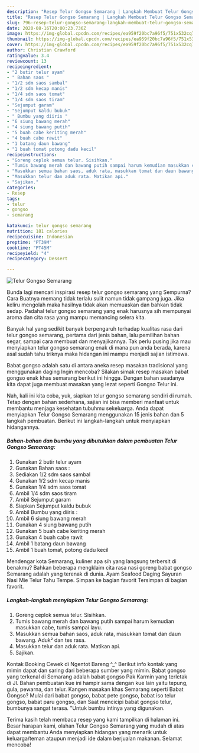 ```yaml
---
description: "Resep Telur Gongso Semarang | Langkah Membuat Telur Gongso Semarang Yang Enak Dan Lezat"
title: "Resep Telur Gongso Semarang | Langkah Membuat Telur Gongso Semarang Yang Enak Dan Lezat"
slug: 796-resep-telur-gongso-semarang-langkah-membuat-telur-gongso-semarang-yang-enak-dan-lezat
date: 2020-08-16T20:00:23.736Z
image: https://img-global.cpcdn.com/recipes/ea959f20bc7a96f5/751x532cq70/telur-gongso-semarang-foto-resep-utama.jpg
thumbnail: https://img-global.cpcdn.com/recipes/ea959f20bc7a96f5/751x532cq70/telur-gongso-semarang-foto-resep-utama.jpg
cover: https://img-global.cpcdn.com/recipes/ea959f20bc7a96f5/751x532cq70/telur-gongso-semarang-foto-resep-utama.jpg
author: Christian Crawford
ratingvalue: 3.4
reviewcount: 13
recipeingredient:
- "2 butir telur ayam"
- " Bahan saos "
- "1/2 sdm saos sambal"
- "1/2 sdm kecap manis"
- "1/4 sdm saos tomat"
- "1/4 sdm saos tiram"
- "Sejumput garam"
- "Sejumput kaldu bubuk"
- " Bumbu yang diiris "
- "6 siung bawang merah"
- "4 siung bawang putih"
- "5 buah cabe keriting merah"
- "4 buah cabe rawit"
- "1 batang daun bawang"
- "1 buah tomat potong dadu kecil"
recipeinstructions:
- "Goreng ceplok semua telur. Sisihkan."
- "Tumis bawang merah dan bawang putih sampai harum kemudian masukkan cabe, tumis sampai layu."
- "Masukkan semua bahan saos, aduk rata, masukkan tomat dan daun bawang. Aduk² dan tes rasa."
- "Masukkan telur dan aduk rata. Matikan api."
- "Sajikan."
categories:
- Resep
tags:
- telur
- gongso
- semarang

katakunci: telur gongso semarang 
nutrition: 181 calories
recipecuisine: Indonesian
preptime: "PT39M"
cooktime: "PT45M"
recipeyield: "4"
recipecategory: Dessert

---
```



![Telur Gongso Semarang](https://img-global.cpcdn.com/recipes/ea959f20bc7a96f5/751x532cq70/telur-gongso-semarang-foto-resep-utama.jpg)

Bunda lagi mencari inspirasi resep telur gongso semarang yang Sempurna? Cara Buatnya memang tidak terlalu sulit namun tidak gampang juga. Jika keliru mengolah maka hasilnya tidak akan memuaskan dan bahkan tidak sedap. Padahal telur gongso semarang yang enak harusnya sih mempunyai aroma dan cita rasa yang mampu memancing selera kita.

Banyak hal yang sedikit banyak berpengaruh terhadap kualitas rasa dari telur gongso semarang, pertama dari jenis bahan, lalu pemilihan bahan segar, sampai cara membuat dan menyajikannya. Tak perlu pusing jika mau menyiapkan telur gongso semarang enak di mana pun anda berada, karena asal sudah tahu triknya maka hidangan ini mampu menjadi sajian istimewa.

Babat gongso adalah satu di antara aneka resep masakan tradisional yang menggunakan daging Ingin mencoba? Silakan simak resep masakan babat gongso enak khas semarang berikut ini hingga. Dengan bahan seadanya kita dapat juga membuat masakan yang lezat seperti Gongso Telur ini.


Nah, kali ini kita coba, yuk, siapkan telur gongso semarang sendiri di rumah. Tetap dengan bahan sederhana, sajian ini bisa memberi manfaat untuk membantu menjaga kesehatan tubuhmu sekeluarga. Anda dapat menyiapkan Telur Gongso Semarang menggunakan 15 jenis bahan dan 5 langkah pembuatan. Berikut ini langkah-langkah untuk menyiapkan hidangannya.

<!--inarticleads1-->

##### Bahan-bahan dan bumbu yang dibutuhkan dalam pembuatan Telur Gongso Semarang:

1. Gunakan 2 butir telur ayam
1. Gunakan  Bahan saos :
1. Sediakan 1/2 sdm saos sambal
1. Gunakan 1/2 sdm kecap manis
1. Gunakan 1/4 sdm saos tomat
1. Ambil 1/4 sdm saos tiram
1. Ambil Sejumput garam
1. Siapkan Sejumput kaldu bubuk
1. Ambil  Bumbu yang diiris :
1. Ambil 6 siung bawang merah
1. Gunakan 4 siung bawang putih
1. Gunakan 5 buah cabe keriting merah
1. Gunakan 4 buah cabe rawit
1. Ambil 1 batang daun bawang
1. Ambil 1 buah tomat, potong dadu kecil


Mendengar kota Semarang, kuliner apa sih yang langsung terbersit di benakmu? Bahkan beberapa mengklaim cita rasa nasi goreng babat gongso Semarang adalah yang terenak di dunia. Ayam Seafood Daging Sayuran Nasi Mie Telur Tahu Tempe. Simpan ke bagian favorit Tersimpan di bagian favorit. 

<!--inarticleads2-->

##### Langkah-langkah menyiapkan Telur Gongso Semarang:

1. Goreng ceplok semua telur. Sisihkan.
1. Tumis bawang merah dan bawang putih sampai harum kemudian masukkan cabe, tumis sampai layu.
1. Masukkan semua bahan saos, aduk rata, masukkan tomat dan daun bawang. Aduk² dan tes rasa.
1. Masukkan telur dan aduk rata. Matikan api.
1. Sajikan.


Kontak Booking Cewek di Ngentot Bareng ^_^ Berikut info kontak yang mimin dapat dan saring dari beberapa sumber yang mimin. Babat gongso yang terkenal di Semarang adalah babat gongso Pak Karmin yang terletak di Jl. Bahan pembuatan kue ini hampir sama dengan kue lain yaitu tepung, gula, pewarna, dan telur. Kangen masakan khas Semarang seperti Babat Gongso? Mulai dari babat gongso, babat pete gongso, babat iso telur gongso, babat paru gongso, dan Saat mencicipi babat gongso telur, bumbunya sangat terasa. &#34;Untuk bumbu intinya yang digunakan. 

Terima kasih telah membaca resep yang kami tampilkan di halaman ini. Besar harapan kami, olahan Telur Gongso Semarang yang mudah di atas dapat membantu Anda menyiapkan hidangan yang menarik untuk keluarga/teman ataupun menjadi ide dalam berjualan makanan. Selamat mencoba!

